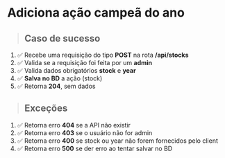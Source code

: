 # Adiciona ação campeã do ano

> ## Caso de sucesso

1. ✅  Recebe uma requisição do tipo **POST** na rota **/api/stocks**
2. ✅  Valida se a requisição foi feita por um **admin**
3. ✅  Valida dados obrigatórios **stock** e **year**
4. ✅  **Salva no BD** a ação (stock)
5. ✅  Retorna **204**, sem dados

> ## Exceções

1. ✅  Retorna erro **404** se a API não existir
2. ✅  Retorna erro **403** se o usuário não for admin
3. ✅  Retorna erro **400** se stock ou year não forem fornecidos pelo client
4. ✅  Retorna erro **500** se der erro ao tentar salvar no BD